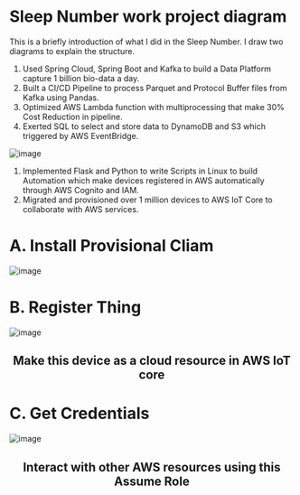 # Sleep Number work project diagram
This is a briefly introduction of what I did in the Sleep Number. I draw two diagrams to explain the structure.  

1. Used Spring Cloud, Spring Boot and Kafka to build a Data Platform capture 1 billion bio-data a day.  
2. Built a CI/CD Pipeline to process Parquet and Protocol Buffer files from Kafka using Pandas.  
3. Optimized AWS Lambda function with multiprocessing that make 30% Cost Reduction in pipeline.  
4. Exerted SQL to select and store data to DynamoDB and S3 which triggered by AWS EventBridge.  

![image](https://github.com/TotallyNewGuy/work-project-diagram/blob/main/sleep%20number%201.png)

1. Implemented Flask and Python to write Scripts in Linux to build Automation which make devices registered in AWS automatically through AWS Cognito and IAM.  
2. Migrated and provisioned over 1 million devices to AWS IoT Core to collaborate with AWS services.  

# A. Install Provisional Cliam
![image](https://github.com/TotallyNewGuy/work-project-diagram/blob/main/sleep%20number%20A)

# B. Register Thing
![image](https://github.com/TotallyNewGuy/work-project-diagram/blob/main/sleep%20number%20B)

<h2 align="center">Make this device as a cloud resource in AWS IoT core</h2>

# C. Get Credentials
![image](https://github.com/TotallyNewGuy/work-project-diagram/blob/main/sleep%20number%20C.png)

<h2 align="center">Interact with other AWS resources using this Assume Role</h2>


